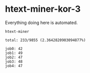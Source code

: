 # htext-miner-kor-3

Everything doing here is automated.

```
htext-miner

total: 233/9855 (2.3642820903094877%)

job0: 42
job1: 49
job2: 47
job3: 48
job4: 47
```